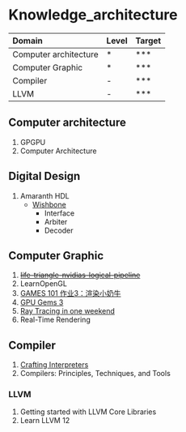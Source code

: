 # Knowledge_architecture

Domain  |Level|Target
:---------------------------|:----|:-----
Computer architecture      |*    |***
Computer Graphic           |*    |***
Compiler                   |-    |***
LLVM                       |-    |***

## Computer architecture
1. GPGPU
2. Computer Architecture

## Digital Design
1. Amaranth HDL
    - [Wishbone](https://wishbone-interconnect.readthedocs.io/en/latest/01_introduction.html)
      - Interface
      - Arbiter
      - Decoder

## Computer Graphic

1. ~~[life-triangle-nvidias-logical-pipeline](https://developer.nvidia.com/content/life-triangle-nvidias-logical-pipeline)~~
2. LearnOpenGL
3. [GAMES 101 作业3：渲染小奶牛](https://zhuanlan.zhihu.com/p/465058581)
4. [GPU Gems 3](https://developer.nvidia.com/gpugems/gpugems3/contributors)
5. [Ray Tracing in one weekend](https://github.com/RayTracing)
6. Real-Time Rendering

## Compiler

1. [Crafting Interpreters](http://craftinginterpreters.com/welcome.html)
3. Compilers: Principles, Techniques, and Tools

### LLVM

1. Getting started with LLVM Core Libraries
2. Learn LLVM 12
